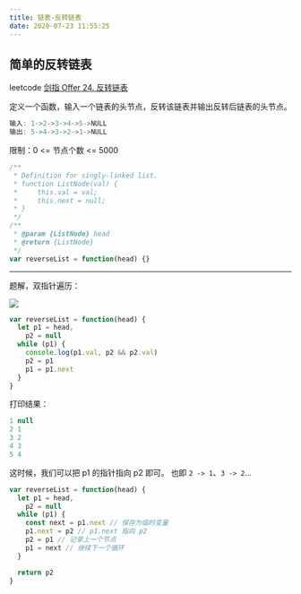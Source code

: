 ```yaml
---
title: 链表-反转链表
date: 2020-07-23 11:55:25
---
```


## 简单的反转链表

leetcode [剑指 Offer 24. 反转链表](https://leetcode-cn.com/problems/fan-zhuan-lian-biao-lcof/)

定义一个函数，输入一个链表的头节点，反转该链表并输出反转后链表的头节点。

```js
输入: 1->2->3->4->5->NULL
输出: 5->4->3->2->1->NULL
```

限制：0 <= 节点个数 <= 5000

```js
/**
 * Definition for singly-linked list.
 * function ListNode(val) {
 *     this.val = val;
 *     this.next = null;
 * }
 */
/**
 * @param {ListNode} head
 * @return {ListNode}
 */
var reverseList = function(head) {}
```

---

题解，双指针遍历：

![](https://gitee.com/alvin0216/cdn/raw/master/img/algorithm/reverseList.gif)

```js
var reverseList = function(head) {
  let p1 = head,
    p2 = null
  while (p1) {
    console.log(p1.val, p2 && p2.val)
    p2 = p1
    p1 = p1.next
  }
}
```

打印结果：

```js
1 null
2 1
3 2
4 3
5 4
```

这时候，我们可以把 p1 的指针指向 p2 即可。 也即 `2 -> 1`、`3 -> 2`...

```js
var reverseList = function(head) {
  let p1 = head,
    p2 = null
  while (p1) {
    const next = p1.next // 保存为临时变量
    p1.next = p2 // p1.next 指向 p2
    p2 = p1 // 记录上一个节点
    p1 = next // 继续下一个循环
  }

  return p2
}
```
